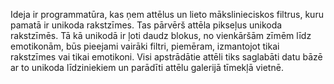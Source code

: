 Ideja ir programmatūra, kas ņem attēlus un lieto mākslinieciskos filtrus, kuru pamatā ir unikoda rakstzīmes. Tas pārvērš attēla pikseļus unikoda rakstzīmēs. Tā kā unikodā ir ļoti daudz blokus, no vienkāršām zīmēm līdz emotikonām, būs pieejami vairāki filtri, piemēram, izmantojot tikai rakstzīmes vai tikai emotikoni. Visi apstrādātie attēli tiks saglabāti datu bāzē ar to unikoda līdziniekiem un parādīti attēlu galerijā tīmekļā vietnē.

